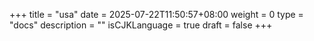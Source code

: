 +++
title = "usa"
date = 2025-07-22T11:50:57+08:00
weight = 0
type = "docs"
description = ""
isCJKLanguage = true
draft = false
+++